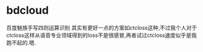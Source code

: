 # bdcloud
百度魅族手写四则运算识别
其实有更好一点的方案如ctcloss这种,不过我个人对于ctcloss这样从语音专业领域得到的loss不是很感冒,再者试过ctcloss速度似乎是我跑不起的.嗯.
